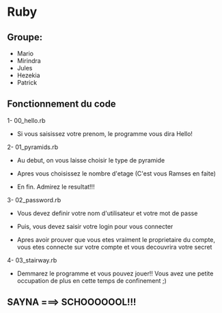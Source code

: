 # Ruby
## Groupe:

- Mario
- Mirindra
- Jules
- Hezekia
- Patrick

## Fonctionnement du code

1- 00_hello.rb

 - <p>Si vous saisissez votre prenom, le programme vous dira Hello!</p>
  
2- 01_pyramids.rb

- <p> Au debut, on vous laisse choisir le type de pyramide </p>
- <p> Apres vous choisissez le nombre d'etage (C'est vous Ramses en faite) </p>
- <p> En fin. Admirez le resultat!!! </p>
  
  
3- 02_password.rb
- <p>Vous devez definir votre nom d'utilisateur et votre mot de passe</p>
- <p>Puis, vous devez saisir votre login pour vous connecter</p>
- <p>Apres avoir prouver que vous etes vraiment le proprietaire du compte, vous etes connecte sur votre compte et vous decouvrira votre secret</p>


4- 03_stairway.rb
- <p>Demmarez le programme et vous pouvez jouer!! Vous avez une petite occupation de plus en cette temps de confinement ;) </p>

## SAYNA ===> SCHOOOOOOL!!!
